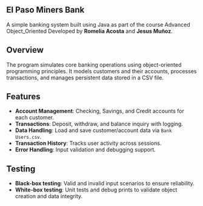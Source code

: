## El Paso Miners Bank

A simple banking system built using Java as part of the course Advanced Object_Oriented Developed by **Romelia Acosta** and **Jesus Muñoz**.

## Overview
The program simulates core banking operations using object-oriented programming principles. It models customers and their accounts, processes transactions, and manages persistent data stored in a CSV file.

## Features
- **Account Management**: Checking, Savings, and Credit accounts for each customer.
- **Transactions**: Deposit, withdraw, and balance inquiry with logging.
- **Data Handling**: Load and save customer/account data via `Bank Users.csv`.
- **Transaction History**: Tracks user activity across sessions.
- **Error Handling**: Input validation and debugging support.

## Testing
- **Black-box testing**: Valid and invalid input scenarios to ensure reliability.
- **White-box testing**: Unit tests and debug prints to validate object creation and data integrity.
